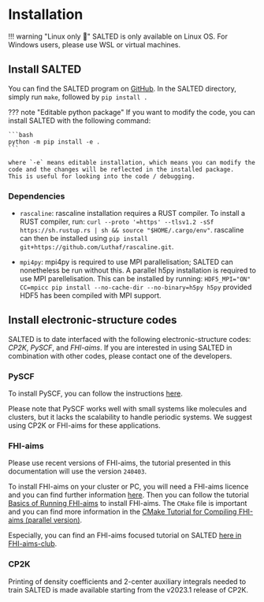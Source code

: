 # Installation

!!! warning "Linux only 🐧"
    SALTED is only available on Linux OS. For Windows users, please use WSL or virtual machines.

## Install SALTED

You can find the SALTED program on [GitHub](https://github.com/andreagrisafi/SALTED). In the SALTED directory, simply run `make`, followed by `pip install .`

??? note "Editable python package"
    If you want to modify the code, you can install SALTED with the following command:

    ```bash
    python -m pip install -e .
    ```

    where `-e` means editable installation, which means you can modify the code and the changes will be reflected in the installed package.
    This is useful for looking into the code / debugging.


### Dependencies

 - `rascaline`: rascaline installation requires a RUST compiler. To install a RUST compiler, run: `curl --proto '=https' --tlsv1.2 -sSf https://sh.rustup.rs | sh && source "$HOME/.cargo/env"`. rascaline can then be installed using `pip install git+https://github.com/Luthaf/rascaline.git`.

 - `mpi4py`: mpi4py is required to use MPI parallelisation; SALTED can nonetheless be run without this. A parallel h5py installation is required to use MPI parellelisation. This can be installed by running: `HDF5_MPI="ON" CC=mpicc pip install --no-cache-dir --no-binary=h5py h5py` provided HDF5 has been compiled with MPI support.

## Install electronic-structure codes 

SALTED is to date interfaced with the following electronic-structure codes: *CP2K*, *PySCF*, and *FHI-aims*. If you are interested in using SALTED in combination with other codes, please contact one of the developers.

### PySCF

To install PySCF, you can follow the instructions [here](https://pyscf.org/install.html).

Please note that PySCF works well with small systems like molecules and clusters, but it lacks the scalability to handle periodic systems.
We suggest using CP2K or FHI-aims for these applications.


### FHI-aims


Please use recent versions of FHI-aims, the tutorial presented in this documentation will use the version `240403`.

To install FHI-aims on your cluster or PC, you will need a FHI-aims licence and you can find further information [here](https://fhi-aims.org/get-the-code).
Then you can follow the tutorial [Basics of Running FHI-aims](https://fhi-aims-club.gitlab.io/tutorials/basics-of-running-fhi-aims/preparations/) to install FHI-aims.
The `CMake` file is important and you can find more information in the [CMake Tutorial for Compiling FHI-aims (parallel version)](https://aims-git.rz-berlin.mpg.de/aims/FHIaims/-/wikis/CMake%20Tutorial).

Especially, you can find an FHI-aims focused tutorial on SALTED [here in FHI-aims-club](https://fhi-aims-club.gitlab.io/tutorials/fhi-aims-with-salted).

### CP2K

Printing of density coefficients and 2-center auxiliary integrals needed to train SALTED is made available starting from the v2023.1 release of CP2K.
